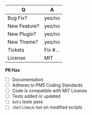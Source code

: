 | Q            | A
| ------------ | ---
| Bug Fix?     | yes/no
| New Feature? | yes/no
| New Plugin?  | yes/no
| New Theme?   | yes/no
| Tickets      | Fix #... <!-- prefix each issue number with "Fix #", if any -->
| License      | MIT

**PR Has**
- [ ] Documentation
- [ ] Adheres to PMS Coding Standards
- [ ] Code is compatible with MIT License
- [ ] Tests added or updated
- [ ] `bats` tests pass
- [ ] `shellcheck` run on modified scripts
<!--
Please add a short README for your feature/bug fix/plugin/theme. This will help
others understand your PR a little better. It also helps with the documentation.
-->
